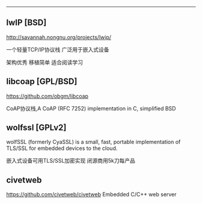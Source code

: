 
---

## lwIP [BSD]

http://savannah.nongnu.org/projects/lwip/

一个轻量TCP/IP协议栈 广泛用于嵌入式设备

架构优秀 移植简单 适合阅读学习


## libcoap [GPL/BSD]

https://github.com/obgm/libcoap

CoAP协议栈,A CoAP (RFC 7252) implementation in C, simplified BSD


## wolfssl [GPLv2]

wolfSSL (formerly CyaSSL) is a small, fast, portable implementation of TLS/SSL for embedded devices to the cloud.

嵌入式设备可用TLS/SSL加密实现 闭源商用5k刀每产品


## civetweb

https://github.com/civetweb/civetweb
Embedded C/C++ web server

